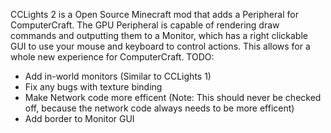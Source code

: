 CCLights 2 is a Open Source Minecraft mod that adds a Peripheral for ComputerCraft. The GPU Peripheral is capable of rendering draw commands and outputting them to a Monitor, which has a right clickable GUI to use your mouse and keyboard to control actions. This allows for a whole new experience for ComputerCraft.
TODO:
-  Add in-world monitors (Similar to CCLights 1)
-  Fix any bugs with texture binding
-  Make Network code more efficent (Note: This should never be checked off, because the network code always needs to be more efficent)
-  Add border to Monitor GUI
